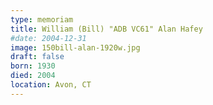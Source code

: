 ```yaml
---
type: memoriam
title: William (Bill) "ADB VC61" Alan Hafey
#date: 2004-12-31
image: 150bill-alan-1920w.jpg
draft: false
born: 1930
died: 2004
location: Avon, CT
---
```

